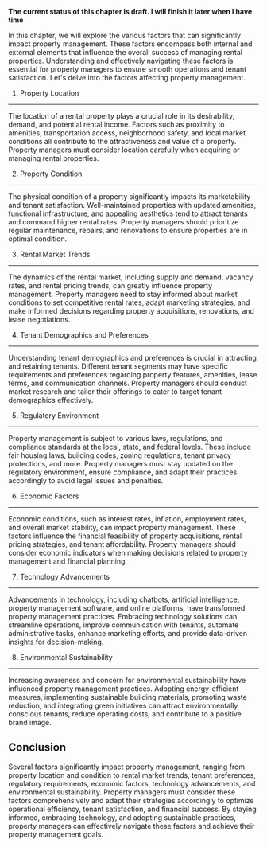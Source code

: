**The current status of this chapter is draft. I will finish it later when I have time**

In this chapter, we will explore the various factors that can significantly impact property management. These factors encompass both internal and external elements that influence the overall success of managing rental properties. Understanding and effectively navigating these factors is essential for property managers to ensure smooth operations and tenant satisfaction. Let's delve into the factors affecting property management.

1. Property Location
--------------------

The location of a rental property plays a crucial role in its desirability, demand, and potential rental income. Factors such as proximity to amenities, transportation access, neighborhood safety, and local market conditions all contribute to the attractiveness and value of a property. Property managers must consider location carefully when acquiring or managing rental properties.

2. Property Condition
---------------------

The physical condition of a property significantly impacts its marketability and tenant satisfaction. Well-maintained properties with updated amenities, functional infrastructure, and appealing aesthetics tend to attract tenants and command higher rental rates. Property managers should prioritize regular maintenance, repairs, and renovations to ensure properties are in optimal condition.

3. Rental Market Trends
-----------------------

The dynamics of the rental market, including supply and demand, vacancy rates, and rental pricing trends, can greatly influence property management. Property managers need to stay informed about market conditions to set competitive rental rates, adapt marketing strategies, and make informed decisions regarding property acquisitions, renovations, and lease negotiations.

4. Tenant Demographics and Preferences
--------------------------------------

Understanding tenant demographics and preferences is crucial in attracting and retaining tenants. Different tenant segments may have specific requirements and preferences regarding property features, amenities, lease terms, and communication channels. Property managers should conduct market research and tailor their offerings to cater to target tenant demographics effectively.

5. Regulatory Environment
-------------------------

Property management is subject to various laws, regulations, and compliance standards at the local, state, and federal levels. These include fair housing laws, building codes, zoning regulations, tenant privacy protections, and more. Property managers must stay updated on the regulatory environment, ensure compliance, and adapt their practices accordingly to avoid legal issues and penalties.

6. Economic Factors
-------------------

Economic conditions, such as interest rates, inflation, employment rates, and overall market stability, can impact property management. These factors influence the financial feasibility of property acquisitions, rental pricing strategies, and tenant affordability. Property managers should consider economic indicators when making decisions related to property management and financial planning.

7. Technology Advancements
--------------------------

Advancements in technology, including chatbots, artificial intelligence, property management software, and online platforms, have transformed property management practices. Embracing technology solutions can streamline operations, improve communication with tenants, automate administrative tasks, enhance marketing efforts, and provide data-driven insights for decision-making.

8. Environmental Sustainability
-------------------------------

Increasing awareness and concern for environmental sustainability have influenced property management practices. Adopting energy-efficient measures, implementing sustainable building materials, promoting waste reduction, and integrating green initiatives can attract environmentally conscious tenants, reduce operating costs, and contribute to a positive brand image.

Conclusion
----------

Several factors significantly impact property management, ranging from property location and condition to rental market trends, tenant preferences, regulatory requirements, economic factors, technology advancements, and environmental sustainability. Property managers must consider these factors comprehensively and adapt their strategies accordingly to optimize operational efficiency, tenant satisfaction, and financial success. By staying informed, embracing technology, and adopting sustainable practices, property managers can effectively navigate these factors and achieve their property management goals.
